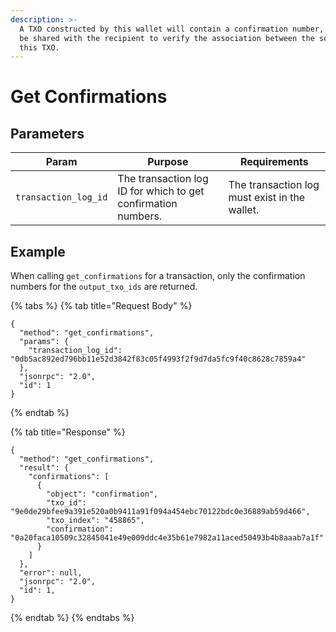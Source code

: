 ```yaml
---
description: >-
  A TXO constructed by this wallet will contain a confirmation number, which can
  be shared with the recipient to verify the association between the sender and
  this TXO.
---
```


# Get Confirmations

## Parameters

| Param                | Purpose                                                       | Requirements                                  |
|----------------------|---------------------------------------------------------------|-----------------------------------------------|
| `transaction_log_id` | The transaction log ID for which to get confirmation numbers. | The transaction log must exist in the wallet. |

## Example

When calling `get_confirmations` for a transaction, only the confirmation numbers for the `output_txo_ids` are returned.

{% tabs %}
{% tab title="Request Body" %}

```
{
  "method": "get_confirmations",
  "params": {
    "transaction_log_id": "0db5ac892ed796bb11e52d3842f83c05f4993f2f9d7da5fc9f40c8628c7859a4"
  },
  "jsonrpc": "2.0",
  "id": 1
}
```

{% endtab %}

{% tab title="Response" %}

```
{
  "method": "get_confirmations",
  "result": {
    "confirmations": [
      {
        "object": "confirmation",
        "txo_id": "9e0de29bfee9a391e520a0b9411a91f094a454ebc70122bdc0e36889ab59d466",
        "txo_index": "458865",
        "confirmation": "0a20faca10509c32845041e49e009ddc4e35b61e7982a11aced50493b4b8aaab7a1f"
      }
    ]
  },
  "error": null,
  "jsonrpc": "2.0",
  "id": 1,
}
```

{% endtab %}
{% endtabs %}
